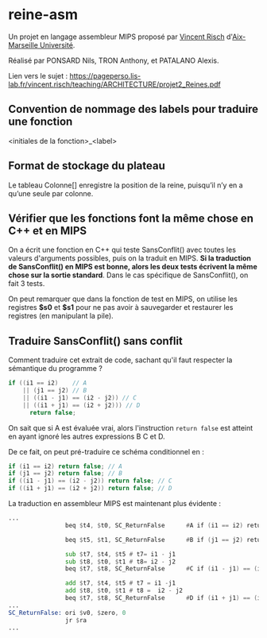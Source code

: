 # reine-asm

Un projet en langage assembleur MIPS proposé par [Vincent Risch](https://pageperso.lis-lab.fr/vincent.risch/) d'[Aix-Marseille Université](https://www.univ-amu.fr/).

Réalisé par PONSARD Nils, TRON Anthony, et PATALANO Alexis.

Lien vers le sujet : https://pageperso.lis-lab.fr/vincent.risch/teaching/ARCHITECTURE/projet2_Reines.pdf

## Convention de nommage des labels pour traduire une  fonction

\<initiales de la fonction\>_\<label\>

## Format de stockage du plateau

Le tableau Colonne[] enregistre la position de la reine, puisqu’il n’y en a qu’une seule par colonne.

## Vérifier que les fonctions font la même chose en C++ et en MIPS

On a écrit une fonction en C++ qui teste SansConflit() avec toutes les valeurs d'arguments possibles, puis on la traduit en MIPS. **Si la traduction de SansConflit() en MIPS est bonne, alors les deux tests écrivent la même chose sur la sortie standard**. Dans le cas spécifique de SansConflit(), on fait 3 tests.

On peut remarquer que dans la fonction de test en MIPS, on utilise les registres **\$s0** et **\$s1** pour ne pas avoir à sauvegarder et restaurer les registres (en manipulant la pile).

## Traduire SansConflit() sans conflit

Comment traduire cet extrait de code, sachant qu'il faut respecter la sémantique du programme ?
```c++
if ((i1 == i2)    // A
    || (j1 == j2) // B
    || ((i1 - j1) == (i2 - j2)) // C
    || ((i1 + j1) == (i2 + j2))) // D
      return false;
```

On sait que si A est évaluée vrai, alors l'instruction `return false` est atteint en ayant ignoré les autres expressions B C et D.

De ce fait, on peut pré-traduire ce schéma conditionnel en :

```c++
if (i1 == i2) return false; // A
if (j1 == j2) return false; // B
if ((i1 - j1) == (i2 - j2)) return false; // C
if ((i1 + j1) == (i2 + j2)) return false; // D
```

La traduction en assembleur MIPS est maintenant plus évidente :

```asm
...
				beq $t4, $t0, SC_ReturnFalse	  #A if (i1 == i2) return false;

				beq $t5, $t1, SC_ReturnFalse 	  #B if (j1 == j2) return false;

				sub $t7, $t4, $t5 # t7= i1 - j1
				sub $t8, $t0, $t1 # t8= i2 - j2
				beq $t7, $t8, SC_ReturnFalse 	  #C if (i1 - j1) == (i2 - j2) return false;

				add $t7, $t4, $t5 # t7 = i1 -j1
				add $t8, $t0, $t1 # t8 =  i2 - j2
				beq $t7, $t8, SC_ReturnFalse	  #D if (i1 + j1) == (i2 + j2) return false;
...
SC_ReturnFalse: ori $v0, $zero, 0
				jr $ra
...
```


